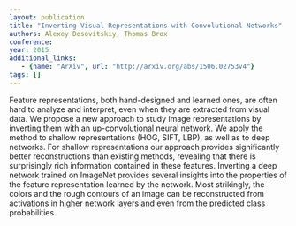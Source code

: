 ```yaml
---
layout: publication
title: "Inverting Visual Representations with Convolutional Networks"
authors: Alexey Dosovitskiy, Thomas Brox
conference: 
year: 2015
additional_links: 
   - {name: "ArXiv", url: "http://arxiv.org/abs/1506.02753v4"}
tags: []
---
```

Feature representations, both hand-designed and learned ones, are often hard
to analyze and interpret, even when they are extracted from visual data. We
propose a new approach to study image representations by inverting them with an
up-convolutional neural network. We apply the method to shallow representations
(HOG, SIFT, LBP), as well as to deep networks. For shallow representations our
approach provides significantly better reconstructions than existing methods,
revealing that there is surprisingly rich information contained in these
features. Inverting a deep network trained on ImageNet provides several
insights into the properties of the feature representation learned by the
network. Most strikingly, the colors and the rough contours of an image can be
reconstructed from activations in higher network layers and even from the
predicted class probabilities.